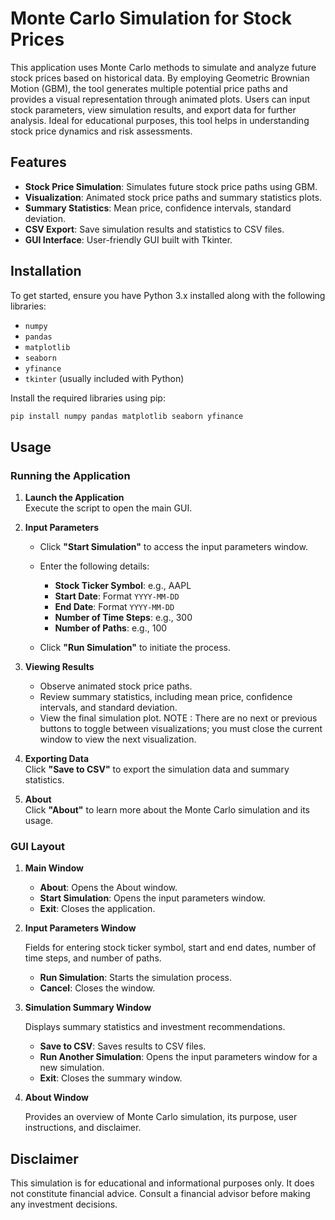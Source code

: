 # **Monte Carlo Simulation for Stock Prices**

This application uses Monte Carlo methods to simulate and analyze future stock prices based on historical data. By employing Geometric Brownian Motion (GBM), the tool generates multiple potential price paths and provides a visual representation through animated plots. Users can input stock parameters, view simulation results, and export data for further analysis. Ideal for educational purposes, this tool helps in understanding stock price dynamics and risk assessments.


## Features
- **Stock Price Simulation**: Simulates future stock price paths using GBM.
- **Visualization**: Animated stock price paths and summary statistics plots.
- **Summary Statistics**: Mean price, confidence intervals, standard deviation.
- **CSV Export**: Save simulation results and statistics to CSV files.
- **GUI Interface**: User-friendly GUI built with Tkinter.


## Installation
To get started, ensure you have Python 3.x installed along with the following libraries:

- `numpy`
- `pandas`
- `matplotlib`
- `seaborn`
- `yfinance`
- `tkinter` (usually included with Python)

Install the required libraries using pip:

```bash
pip install numpy pandas matplotlib seaborn yfinance
```

## Usage

### Running the Application

1. **Launch the Application**  
   Execute the script to open the main GUI.

2. **Input Parameters**  
   - Click **"Start Simulation"** to access the input parameters window.  
   - Enter the following details:
      - **Stock Ticker Symbol**: e.g., AAPL
      - **Start Date**: Format `YYYY-MM-DD`
      - **End Date**: Format `YYYY-MM-DD`
      - **Number of Time Steps**: e.g., 300
      - **Number of Paths**: e.g., 100
   
   - Click **"Run Simulation"** to initiate the process.

3. **Viewing Results**  
   - Observe animated stock price paths.
   - Review summary statistics, including mean price, confidence intervals, and standard deviation.
   - View the final simulation plot.
   NOTE : There are no next or previous buttons to toggle between visualizations; you must close the current window to view the next visualization.

4. **Exporting Data**  
   Click **"Save to CSV"** to export the simulation data and summary statistics.

5. **About**  
   Click **"About"** to learn more about the Monte Carlo simulation and its usage.

### GUI Layout
1. **Main Window**
    - **About**: Opens the About window.
    - **Start Simulation**: Opens the input parameters window.
    - **Exit**: Closes the application.

2. **Input Parameters Window**

    Fields for entering stock ticker symbol, start and end dates, number of time steps, and number of paths.
    - **Run Simulation**: Starts the simulation process.
    - **Cancel**: Closes the window.

3. **Simulation Summary Window**
   
    Displays summary statistics and investment recommendations.
    - **Save to CSV**: Saves results to CSV files.
    - **Run Another Simulation**: Opens the input parameters window for a new simulation.
    - **Exit**: Closes the summary window.

4. **About Window**

    Provides an overview of Monte Carlo simulation, its purpose, user instructions, and disclaimer.

## Disclaimer

This simulation is for educational and informational purposes only. It does not constitute financial advice. Consult a financial advisor before making any investment decisions.
